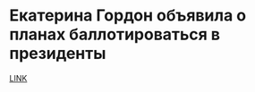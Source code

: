 # Екатерина Гордон объявила о планах баллотироваться в президенты



[LINK](https://varlamov.ru/2627894.html)